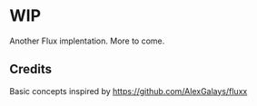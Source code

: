 # WIP
Another Flux implentation. More to come.

## Credits
Basic concepts inspired by https://github.com/AlexGalays/fluxx